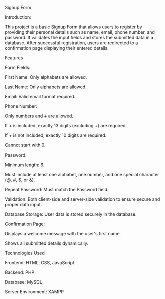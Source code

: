 Signup Form

Introduction:

This project is a basic Signup Form that allows users to register by providing their personal details such as name, email, phone number, and password. It validates the input fields and stores the submitted data in a database. After successful registration, users are redirected to a confirmation page displaying their entered details.

Features

Form Fields:

First Name: Only alphabets are allowed.

Last Name: Only alphabets are allowed.

Email: Valid email format required.


Phone Number:

Only numbers and + are allowed.

If + is included, exactly 13 digits (excluding +) are required.

If + is not included, exactly 10 digits are required.

Cannot start with 0.


Password:

Minimum length: 6.

Must include at least one alphabet, one number, and one special character (@, #, $, or &).

Repeat Password: Must match the Password field.

Validation: Both client-side and server-side validation to ensure secure and proper data input.

Database Storage: User data is stored securely in the database.


Confirmation Page:

Displays a welcome message with the user's first name.

Shows all submitted details dynamically.


Technologies Used

Frontend: HTML, CSS, JavaScript

Backend: PHP

Database: MySQL

Server Environment: XAMPP
